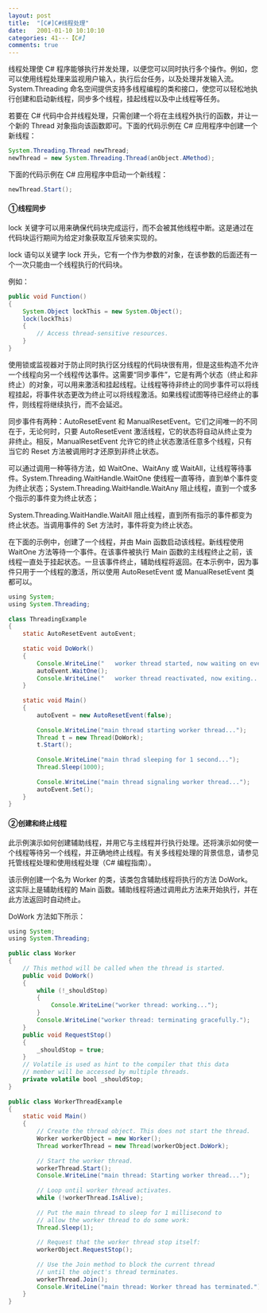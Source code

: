 ```yaml
---
layout: post
title:  "[C#]C#线程处理"
date:   2001-01-10 10:10:10
categories: 41---【C#】
comments: true
---
```


线程处理使 C# 程序能够执行并发处理，以便您可以同时执行多个操作。例如，您可以使用线程处理来监视用户输入，执行后台任务，以及处理并发输入流。System.Threading 命名空间提供支持多线程编程的类和接口，使您可以轻松地执行创建和启动新线程，同步多个线程，挂起线程以及中止线程等任务。

若要在 C# 代码中合并线程处理，只需创建一个将在主线程外执行的函数，并让一个新的 Thread 对象指向该函数即可。下面的代码示例在 C# 应用程序中创建一个新线程：

```java
System.Threading.Thread newThread;  
newThread = new System.Threading.Thread(anObject.AMethod);  

```

下面的代码示例在 C# 应用程序中启动一个新线程：
```java
newThread.Start();  
```

#### ①线程同步
lock 关键字可以用来确保代码块完成运行，而不会被其他线程中断。这是通过在代码块运行期间为给定对象获取互斥锁来实现的。

lock 语句以关键字 lock 开头，它有一个作为参数的对象，在该参数的后面还有一个一次只能由一个线程执行的代码块。

例如：
```java
public void Function()  
{  
    System.Object lockThis = new System.Object();  
    lock(lockThis)  
    {  
        // Access thread-sensitive resources.  
    }  
}  
```

使用锁或监视器对于防止同时执行区分线程的代码块很有用，但是这些构造不允许一个线程向另一个线程传达事件。这需要“同步事件”，它是有两个状态（终止和非终止）的对象，可以用来激活和挂起线程。让线程等待非终止的同步事件可以将线程挂起，将事件状态更改为终止可以将线程激活。如果线程试图等待已经终止的事件，则线程将继续执行，而不会延迟。

同步事件有两种：AutoResetEvent 和 ManualResetEvent。它们之间唯一的不同在于，无论何时，只要 AutoResetEvent 激活线程，它的状态将自动从终止变为非终止。相反，ManualResetEvent 允许它的终止状态激活任意多个线程，只有当它的 Reset 方法被调用时才还原到非终止状态。

可以通过调用一种等待方法，如 WaitOne、WaitAny 或 WaitAll，让线程等待事件。System.Threading.WaitHandle.WaitOne 使线程一直等待，直到单个事件变为终止状态；System.Threading.WaitHandle.WaitAny 阻止线程，直到一个或多个指示的事件变为终止状态；

System.Threading.WaitHandle.WaitAll 阻止线程，直到所有指示的事件都变为终止状态。当调用事件的 Set 方法时，事件将变为终止状态。

在下面的示例中，创建了一个线程，并由 Main 函数启动该线程。新线程使用 WaitOne 方法等待一个事件。在该事件被执行 Main 函数的主线程终止之前，该线程一直处于挂起状态。一旦该事件终止，辅助线程将返回。在本示例中，因为事件只用于一个线程的激活，所以使用 AutoResetEvent 或 ManualResetEvent 类都可以。
```java
using System;  
using System.Threading;  
  
class ThreadingExample  
{  
    static AutoResetEvent autoEvent;  
  
    static void DoWork()  
    {  
        Console.WriteLine("   worker thread started, now waiting on event...");  
        autoEvent.WaitOne();  
        Console.WriteLine("   worker thread reactivated, now exiting...");  
    }  
  
    static void Main()  
    {  
        autoEvent = new AutoResetEvent(false);  
  
        Console.WriteLine("main thread starting worker thread...");  
        Thread t = new Thread(DoWork);  
        t.Start();  
  
        Console.WriteLine("main thrad sleeping for 1 second...");  
        Thread.Sleep(1000);  
  
        Console.WriteLine("main thread signaling worker thread...");  
        autoEvent.Set();  
    }  
}  
```

#### ②创建和终止线程
此示例演示如何创建辅助线程，并用它与主线程并行执行处理。还将演示如何使一个线程等待另一个线程，并正确地终止线程。有关多线程处理的背景信息，请参见托管线程处理和使用线程处理（C# 编程指南）。

该示例创建一个名为 Worker 的类，该类包含辅助线程将执行的方法 DoWork。这实际上是辅助线程的 Main 函数。辅助线程将通过调用此方法来开始执行，并在此方法返回时自动终止。

DoWork 方法如下所示：
```java
using System;  
using System.Threading;  
  
public class Worker  
{  
    // This method will be called when the thread is started.  
    public void DoWork()  
    {  
        while (!_shouldStop)  
        {  
            Console.WriteLine("worker thread: working...");  
        }  
        Console.WriteLine("worker thread: terminating gracefully.");  
    }  
    public void RequestStop()  
    {  
        _shouldStop = true;  
    }  
    // Volatile is used as hint to the compiler that this data  
    // member will be accessed by multiple threads.  
    private volatile bool _shouldStop;  
}  
  
public class WorkerThreadExample  
{  
    static void Main()  
    {  
        // Create the thread object. This does not start the thread.  
        Worker workerObject = new Worker();  
        Thread workerThread = new Thread(workerObject.DoWork);  
  
        // Start the worker thread.  
        workerThread.Start();  
        Console.WriteLine("main thread: Starting worker thread...");  
  
        // Loop until worker thread activates.  
        while (!workerThread.IsAlive);  
  
        // Put the main thread to sleep for 1 millisecond to  
        // allow the worker thread to do some work:  
        Thread.Sleep(1);  
  
        // Request that the worker thread stop itself:  
        workerObject.RequestStop();  
  
        // Use the Join method to block the current thread   
        // until the object's thread terminates.  
        workerThread.Join();  
        Console.WriteLine("main thread: Worker thread has terminated.");  
    }  
}  
```
